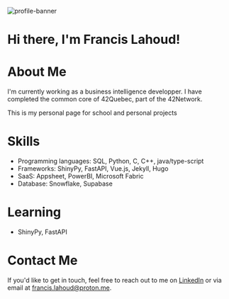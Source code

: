 ![profile-banner](github-header-image.png)
# Hi there, I'm Francis Lahoud!

# About Me
I'm currently working as a business intelligence developper. I have completed the common core of 42Quebec, part of the 42Network.

This is my personal page for school and personal projects


# Skills
- Programming languages: SQL, Python, C, C++, java/type-script
- Frameworks: ShinyPy, FastAPI, Vue.js, Jekyll, Hugo
- SaaS: Appsheet, PowerBI, Microsoft Fabric
- Database: Snowflake, Supabase

# Learning
- ShinyPy, FastAPI

# Contact Me
If you'd like to get in touch, feel free to reach out to me on [LinkedIn](https://www.linkedin.com/in/francis-lah) or via email at francis.lahoud@proton.me.
